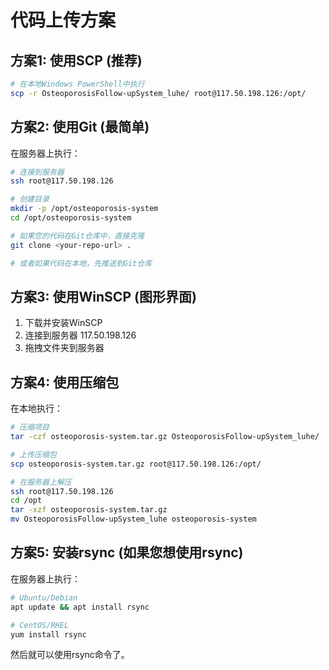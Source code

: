 # 代码上传方案

## 方案1: 使用SCP (推荐)

```bash
# 在本地Windows PowerShell中执行
scp -r OsteoporosisFollow-upSystem_luhe/ root@117.50.198.126:/opt/
```

## 方案2: 使用Git (最简单)

在服务器上执行：
```bash
# 连接到服务器
ssh root@117.50.198.126

# 创建目录
mkdir -p /opt/osteoporosis-system
cd /opt/osteoporosis-system

# 如果您的代码在Git仓库中，直接克隆
git clone <your-repo-url> .

# 或者如果代码在本地，先推送到Git仓库
```

## 方案3: 使用WinSCP (图形界面)

1. 下载并安装WinSCP
2. 连接到服务器 117.50.198.126
3. 拖拽文件夹到服务器

## 方案4: 使用压缩包

在本地执行：
```bash
# 压缩项目
tar -czf osteoporosis-system.tar.gz OsteoporosisFollow-upSystem_luhe/

# 上传压缩包
scp osteoporosis-system.tar.gz root@117.50.198.126:/opt/

# 在服务器上解压
ssh root@117.50.198.126
cd /opt
tar -xzf osteoporosis-system.tar.gz
mv OsteoporosisFollow-upSystem_luhe osteoporosis-system
```

## 方案5: 安装rsync (如果您想使用rsync)

在服务器上执行：
```bash
# Ubuntu/Debian
apt update && apt install rsync

# CentOS/RHEL
yum install rsync
```

然后就可以使用rsync命令了。